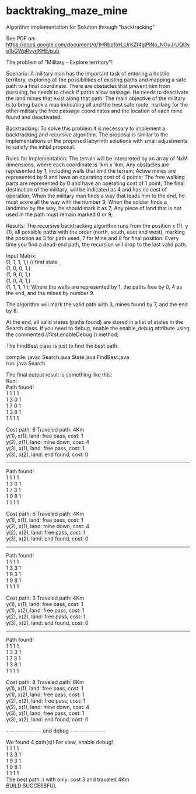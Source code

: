 # backtraking_maze_mine
Algorithm implementation for
Solution through "backtracking"

See PDF on: https://docs.google.com/document/d/1HRbpfoH_UrKZf4glPlNo_NGuJrUQGye1bGWqRvydKHE/pub

The problem of "Military - Explore territory"!

Scenario: A military man has the important task of entering a hostile territory, exploring all the possibilities of existing paths and mapping a safe path to a final coordinate. There are obstacles that prevent him from pursuing, he needs to check if paths allow passage. He needs to deactivate the land mines that exist along that path. The main objective of the military is to bring back a map indicating all and the best safe route, marking for the other military the free passage coordinates and the location of each mine found and deactivated.
 
Backtracking: To solve this problem it is necessary to implement a backtracking and recursive algorithm. The proposal is similar to the implementations of the proposed labyrinth solutions with small adjustments to satisfy the initial proposal.
 
Rules for implementation:
The terrain will be interpreted by an array of NxM dimensions, where each coordinate is 1km x 1km;
Any obstacles are represented by 1, including walls that limit the terrain;
Active mines are represented by 9 and have an operating cost of 4 points;
The free walking parts are represented by 0 and have an operating cost of 1 point;
The final destination of the military, will be indicated as 4 and has no cost of operation;
When the military man finds a way that leads him to the end, he must score all the way with the number 3;
When the soldier finds a landmine by the way, he should mark it as 7;
Any piece of land that is not used in the path must remain marked 0 or 9;
 
Results: The recursive backtracking algorithm runs from the position x (1), y (1), all possible paths with the order (north, south, east and west), marking the position as 3 for path used, 7 for Mine and 8 for final position. Every time you find a dead-end path, the recursion will drop to the last valid path. 

Input Matrix:
 <br>(1, 1, 1, 1,) // first state
 <br>(1, 0, 0, 1,)
 <br>(1, 9, 0, 1,)
 <br>(1, 0, 4, 1,)
 <br>(1, 1, 1, 1 ); Where the walls are represented by 1, the paths free by 0, 4 as the end, and the mines by number 9.

The algorithm will mark the valid path with 3, mines found by 7, and the end by 8.

At the end, all valid states (paths found) are stored in a list of states in the Search class. If you need to debug, enable the enable_debug attribute using the commented //first.enableDebug () method;

The FindBest class is just to find the best path.

compile: javac Search.java State.java FindBest.java
<br>run: java Search

The final output result is something like this: 
<br>Run:<br>
Path found!
<br>1 1 1 1 
<br>1 3 0 1 
<br>1 7 0 1 
<br>1 3 8 1 
<br>1 1 1 1 

Cost path: 6
Traveled path: 4Km
<br>y(1), x(1), land: free pass, cost: 1
<br>y(2), x(1), land: mine down, cost: 4
<br>y(3), x(1), land: free pass, cost: 1
<br>y(3), x(2), land: end found, cost: 0

---------------------------------------------

Path found!
<br>1 1 1 1 
<br>1 3 0 1 
<br>1 7 3 1 
<br>1 0 8 1 
<br>1 1 1 1 

Cost path: 6
Traveled path: 4Km
<br>y(1), x(1), land: free pass, cost: 1
<br>y(2), x(1), land: mine down, cost: 4
<br>y(2), x(2), land: free pass, cost: 1
<br>y(3), x(2), land: end found, cost: 0

---------------------------------------------

Path found!
<br>1 1 1 1 
<br>1 3 3 1 
<br>1 9 3 1 
<br>1 0 8 1 
<br>1 1 1 1 

Cost path: 3
Traveled path: 4Km
<br>y(1), x(1), land: free pass, cost: 1
<br>y(1), x(2), land: free pass, cost: 1
<br>y(2), x(2), land: free pass, cost: 1
<br>y(3), x(2), land: end found, cost: 0

---------------------------------------------

Path found!
<br>1 1 1 1 
<br>1 3 3 1 
<br>1 7 3 1 
<br>1 3 8 1 
<br>1 1 1 1 

Cost path: 8
Traveled path: 6Km
<br>y(1), x(1), land: free pass, cost: 1
<br>y(1), x(2), land: free pass, cost: 1
<br>y(2), x(2), land: free pass, cost: 1
<br>y(2), x(1), land: mine down, cost: 4
<br>y(3), x(1), land: free pass, cost: 1
<br>y(3), x(2), land: end found, cost: 0

--------------- end debug ---------------

We found 4 path(s)! For view, enable debug!
<br>1 1 1 1 
<br>1 3 3 1 
<br>1 9 3 1 
<br>1 0 8 1 
<br>1 1 1 1 
<br>The best path :) with only: cost 3 and travaled 4Km
<br>BUILD SUCCESSFUL
